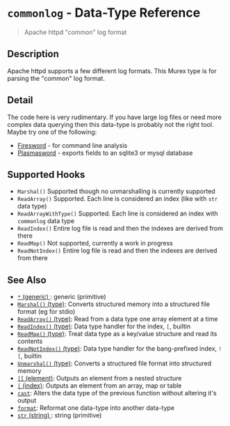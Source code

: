 # `commonlog` - Data-Type Reference

> Apache httpd "common" log format

## Description

Apache httpd supports a few different log formats. This Murex type is for
parsing the "common" log format.

## Detail

The code here is very rudimentary. If you have large log files or need more complex
data querying then this data-type is probably not the right tool. Maybe try one of
the following:

- [Firesword](https://github.com/lmorg/firesword) - for command line analysis
- [Plasmasword](https://github.com/lmorg/plasmasword) - exports fields to an sqlite3 or mysql database

## Supported Hooks

- `Marshal()`
  Supported though no unmarshalling is currently supported
- `ReadArray()`
  Supported. Each line is considered an index (like with `str` data type)
- `ReadArrayWithType()`
  Supported. Each line is considered an index with `commonlog` data type
- `ReadIndex()`
  Entire log file is read and then the indexes are derived from there
- `ReadMap()`
  Not supported, currently a work in progress
- `ReadNotIndex()`
  Entire log file is read and then the indexes are derived from there

## See Also

- [`*` (generic) ](/types/generic.md):
  generic (primitive)
- [`Marshal()` (type)](/apis/Marshal.md):
  Converts structured memory into a structured file format (eg for stdio)
- [`ReadArray()` (type)](/apis/ReadArray.md):
  Read from a data type one array element at a time
- [`ReadIndex()` (type)](/apis/ReadIndex.md):
  Data type handler for the index, `[`, builtin
- [`ReadMap()` (type)](/apis/ReadMap.md):
  Treat data type as a key/value structure and read its contents
- [`ReadNotIndex()` (type)](/apis/ReadNotIndex.md):
  Data type handler for the bang-prefixed index, `![`, builtin
- [`Unmarshal()` (type)](/apis/Unmarshal.md):
  Converts a structured file format into structured memory
- [`[[` (element)](/commands/element.md):
  Outputs an element from a nested structure
- [`[` (index)](/commands/index2.md):
  Outputs an element from an array, map or table
- [`cast`](/commands/cast.md):
  Alters the data type of the previous function without altering it's output
- [`format`](/commands/format.md):
  Reformat one data-type into another data-type
- [`str` (string) ](/types/str.md):
  string (primitive)
